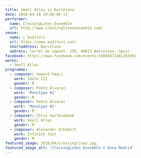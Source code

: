 ```yaml
---
title: Small Atlas in Barcelona
date: 2016-04-10 19:00:00 +2
performer:
  name: CrossingLines Ensemble
  url: http://www.crossinglinesensemble.com/
venue:
  name: L’Auditori
  url: https://www.auditori.cat/
  shortaddress: Barcelona
  address: Carrer de Lepant, 150, 08013 Barcelona, Spain
facebook: https://www.facebook.com/events/1588567148129349/
works:
  - Small Atlas
programme:
  - composer: Vegard Fægri
    work: Säule III
    gender: M
  - composer: Pedro Álvarez
    work: 'Monotype #1'
    gender: M
  - composer: Pedro Álvarez
    work: 'Monotype #2'
    gender: M
  - composer: Chris Swithinbank
    work: Small Atlas
    gender: M
  - composer: Alexander Schubert
    work: Infinite Jest
    gender: M
featured_image: 2016/04/crossinglines.jpg
featured_image_alt: 'CrossingLines Ensemble © Anna Madrid'
---
```

